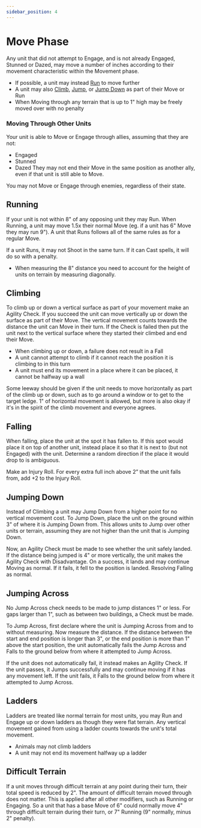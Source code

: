 ```yaml
---
sidebar_position: 4
---
```

# Move Phase

Any unit that did not attempt to Engage, and is not already Engaged, Stunned or Dazed, may move a number of inches according to their movement characteristic within the Movement phase.

- If possible, a unit may instead [Run](#running) to move further
- A unit may also [Climb](#climbing), [Jump](#jumping-across), or [Jump Down](#jumping-down) as part of their Move or Run
- When Moving through any terrain that is up to 1" high may be freely moved over with no penalty

### Moving Through Other Units

Your unit is able to Move or Engage through allies, assuming that they are not:
* Engaged
* Stunned
* Dazed
They may not end their Move in the same position as another ally, even if that unit is still able to Move.

You may not Move or Engage through enemies, regardless of their state.

## Running
If your unit is not within 8" of any opposing unit they may Run. When Running, a unit may move 1.5x their normal Move (eg. if a unit has 6" Move they may run 9"). A unit that Runs follows all of the same rules as for a regular Move.

If a unit Runs, it may not Shoot in the same turn. If it can Cast spells, it will do so with a penalty.

- When measuring the 8" distance you need to account for the height of units on terrain by measuring diagonally.

## Climbing
To climb up or down a vertical surface as part of your movement make an Agility Check. If you succeed the unit can move vertically up or down the surface as part of their Move. The vertical movement counts towards the distance the unit can Move in their turn. If the Check is failed then put the unit next to the vertical surface where they started their climbed and end their Move.

- When climbing up or down, a failure does not result in a Fall
- A unit cannot attempt to climb if it cannot reach the position it is climbing to in this turn
- A unit must end its movement in a place where it can be placed, it cannot be halfway up a wall

Some leeway should be given if the unit needs to move horizontally as part of the climb up or down, such as to go around a window or to get to the target ledge. 1" of horizontal movement is allowed, but more is also okay if it's in the spirit of the climb movement and everyone agrees.

<!--
JP 17-03-25: I noticed you changed that if you climb down and fail, it doesn't count as a fall. This isn't how it works in mordies (you do fall, but climbing down from a high place means you only make a single Agi check). I reverted it to Mordies rules for now, but can discuss it, in case it was an intentional change.

JP 23-03-25: As discussed, any failure will not result in falling, but the climb (up or down) will no longer work.

CP 07-03-25: Should we allow or disallow wall running? I'm not sure this ever comes up really so we could ignore it.
-->

## Falling
When falling, place the unit at the spot it has fallen to. If this spot would place it on top of another unit, instead place it so that it is next to (but not Engaged) with the unit. Determine a random direction if the place it would drop to is ambiguous.

Make an Injury Roll. For every extra full inch above 2” that the unit falls from, add +2 to the Injury Roll.

## Jumping Down
Instead of Climbing a unit may Jump Down from a higher point for no vertical movement cost. To Jump Down, place the unit on the ground within 3" of where it is Jumping Down from. This allows units to Jump over other units or terrain, assuming they are not higher than the unit that is Jumping Down.

Now, an Agility Check must be made to see whether the unit safely landed. If the distance being jumped is 4" or more vertically, the unit makes the Agility Check with Disadvantage. On a success, it lands and may continue Moving as normal. If it fails, it fell to the position is landed. Resolving Falling as normal.

## Jumping Across
No Jump Across check needs to be made to jump distances 1" or less. For gaps larger than 1", such as between two buildings, a Check must be made.

To Jump Across, first declare where the unit is Jumping Across from and to without measuring. Now measure the distance. If the distance between the start and end position is longer than 3", or the end position is more than 1" above the start position, the unit automatically fails the Jump Across and Falls to the ground below from where it attempted to Jump Across.

If the unit does not automatically fail, it instead makes an Agility Check. If the unit passes, it Jumps successfully and may continue moving if it has any movement left. If the unit fails, it Falls to the ground below from where it attempted to Jump Across.

<!--
JP 17-03-25: This is similarly different. It only requires one check in your rules vs multiple in mordies (1 for every 2 full inches). I am potentially okay to go this route, but I think injury needs to become even more severe. Alternatively, we can roll it into one rule but have a negative modifier to Agi rolls instead.

Am I losing my mind and maybe we have discussed this previously? I couldn't see it on the change log though.

JP 23-03-25: Jump down needs to be reworded. May be an Agi check with disadvantage, plus can now land up to 3" away (paying the horizontal movement cost). This means they can jump over other enemies.
-->

## Ladders
Ladders are treated like normal terrain for most units, you may Run and Engage up or down ladders as though they were flat terrain. Any vertical movement gained from using a ladder counts towards the unit's total movement.
- Animals may not climb ladders
- A unit may not end its movement halfway up a ladder

## Difficult Terrain
If a unit moves through difficult terrain at any point during their turn, their total speed is reduced by 2".  The amount of difficult terrain moved through does not matter. This is applied after all other modifiers, such as Running or Engaging. So a unit that has a base Move of 6" could normally move 4" through difficult terrain during their turn, or 7" Running (9" normally, minus 2" penalty).

<!--
JP 17-03-25: Difficult terrain?
JP 23-03-25: Added a new rule to test

JP 23-03-25: For Climb Down, the only downside to failure is that you don't climb down and movement ends (no falling). Consistent with Climb Up.

For Jump Down, you make one Agi check. If you are 4" or higher, you roll with Disadvantage.

For being dazed or stunned next to a ledge, you just do a single Agi check as normal.
-->

